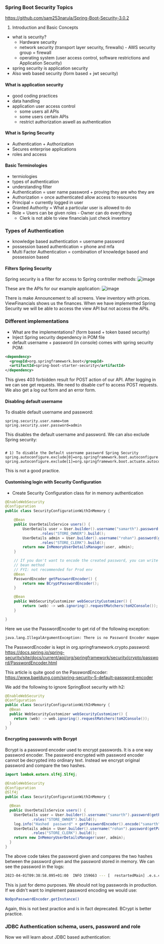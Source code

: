 
### Spring Boot Security Topics
https://github.com/sam253narula/Spring-Boot-Security-3.0.2

1. Introduction and Basic Concepts
- what is security?
    - Hardware security
    - network security (transport layer security, firewalls) - AWS security group = firewall
    - operating system (user access control, software restrictions and Application Security)
- spring security is application security
- Also web based security (form based + jwt security)

#### What is application security
- good coding practices
- data handling
- application user access control
    - some users all APIs
    - some users certain APIs
    - restrict authorization aswell as authentication

#### What is Spring Security
- Authentication + Authorization
- Secures enterprise applications
- roles and access

#### Basic Terminologies
- termiologies
- types of authentication
- understanding filter
- Authentication = user name password + proving they are who they are
- Authorization = once authenticated allow access to resources
- Principal = currently logged in user
- Granted Authority = What a particular user is allowed to do
- Role = Users can be given roles - Owner can do everything
    - Clerk is not able to view financials just check inventory

### Types of Authentication
- knowledge based authentication = username password
- possession based authentication = phone and mfa
- Multi Factor Authentication = combination of knowledge based and possession based


#### Filters Spring Security
Spring security is a filter for access to Spring controller methods:
![image](https://user-images.githubusercontent.com/27693622/227707037-c60ec7b6-cb2c-4cd6-90be-ccc448147150.png)

These are the APIs for our example application:
![image](https://user-images.githubusercontent.com/27693622/227707208-55290641-e049-4076-86f4-820657616164.png)

There is make Announcement to all screens. View inventory with prices. ViewFinancials shows us the finances.
When we have implemented Spring Security we will be able to access the view API but not access the APIs.

### Different implementations
- What are the implementations? (form based + token based security)
- Inject Spring security dependency in POM file
- default username + password (in console) comes with spring security POM:

```xml
<dependency>
  <groupId>org.springframework.boot</groupId>
  <artifactId>spring-boot-starter-security</artifactId>
</dependency>
```

This gives 403 forbidden result for POST action of our API. After logging in we can see get requests.
We need to disable csrf to access POST requests. We also get a log out form and an error form.

#### Disabling default username
To disable default username and password:
```properties
spring.security.user.name=tom
spring.security.user.password=admin
```
This disables the default username and password. We can also exclude Spring security:
```properties

# 1) To disable the Default username password Spring Security 
spring.autoconfigure.exclude[0]=org.springframework.boot.autoconfigure.security.servlet.SecurityAutoConfiguration
spring.autoconfigure.exclude[1]=org.springframework.boot.actuate.autoconfigure.security.servlet.ManagementWebSecurityAutoConfiguration
```
This is not a good practice.

#### Customising login with Security Configuration
- Create Security Configuration class for in memory authentication

```java
@EnableWebSecurity
@Configuration
public class SecurityConfigurationWithInMemory {

    @Bean
    public UserDetailsService users() {
        UserDetails user = User.builder().username("samarth").password(getPasswordEncoder().encode("samarth"))
                .roles("STORE_OWNER").build();
        UserDetails admin = User.builder().username("rohan").password(getPasswordEncoder().encode("rohan"))
                .roles("STORE_CLERK").build();
        return new InMemoryUserDetailsManager(user, admin);
    }

    // If you don't want to encode the created password, you can write the below
    // bean method
    // FYI: not recommended for Prod env
    @Bean
    PasswordEncoder getPasswordEncoder() {
        return new BCryptPasswordEncoder();
    }

    @Bean
    public WebSecurityCustomizer webSecurityCustomizer() {
        return (web) -> web.ignoring().requestMatchers(toH2Console());
    }

}
```
Here we use the PasswordEncoder to get rid of the following exception:
```bash
java.lang.IllegalArgumentException: There is no Password Encoder mapped for the id "null".
```
The PasswordEncoder is kept in org.springframework.crypto.password:
https://docs.spring.io/spring-security/site/docs/current/api/org/springframework/security/crypto/password/PasswordEncoder.html

This article is quite good on the PasswordEncoder:
https://www.baeldung.com/spring-security-5-default-password-encoder

We add the following to ignore SpringBoot security with h2:
```java
@EnableWebSecurity
@Configuration
public class SecurityConfigurationWithInMemory {
  @Bean
  public WebSecurityCustomizer webSecurityCustomizer() {
    return (web) -> web.ignoring().requestMatchers(toH2Console());
  }
}

```


#### Encrypting passwords with Bcrypt
Bcrypt is a password encoder used to encrypt passwords. It is a one way password encoder. The password encrypted with
password encoder cannot be decrypted into ordinary text. Instead we encrypt original password and compare the two hashes.

```java
import lombok.extern.slf4j.Slf4j;

@EnableWebSecurity
@Configuration
@Slf4j
public class SecurityConfigurationWithInMemory {

  @Bean
  public UserDetailsService users() {
    UserDetails user = User.builder().username("samarth").password(getPasswordEncoder().encode("samarth"))
            .roles("STORE_OWNER").build();
    log.info("Hashed  password" + getPasswordEncoder().encode("samarth"));
    UserDetails admin = User.builder().username("rohan").password(getPasswordEncoder().encode("rohan"))
            .roles("STORE_CLERK").build();
    return new InMemoryUserDetailsManager(user, admin);
  }
}
```
The above code takes the password given and compares the two hashes between the password given and the password stored in
memory. We can see the password in the logs:
```bash
2023-04-01T09:38:58.095+01:00  INFO 159663 --- [  restartedMain] .e.s.c.SecurityConfigurationWithInMemory : Hashed  password$2a$10$wy/G.aCMv7TGPjO7eioei.hTV9/XpSvVnfEDua5eN3/EejKRzmYMm
```
This is just for demo purposes. We should not log passwords in production. If we didn't want to implement password encoding
we would use:
```bash
NoOpsPasswordEncoder.getInstance()
```
Again, this is not best practice and is in fact deprecated. BCrypt is better practice.

### JDBC Authentication schema, users, password and role

Now we will learn about JDBC based authentication:



